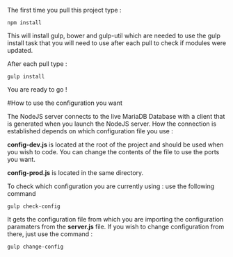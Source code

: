 The first time you pull this project type :

    npm install
    
This will install gulp, bower and gulp-util which are needed to use the gulp install task that you will need to use after each pull to check if modules were updated.

After each pull type :

    gulp install
    
You are ready to go !


#How to use the configuration you want

The NodeJS server connects to the live MariaDB Database with a client that is generated when you launch the NodeJS server.
How the connection is established depends on which configuration file you use :

**config-dev.js** is located at the root of the project and should be used when you wish to code. You can change the contents of the file to use the ports you want.

**config-prod.js** is located in the same directory. 

To check which configuration you are currently using : use the following command 

    gulp check-config
    
It gets the configuration file from which you are importing the configuration paramaters from the **server.js** file.
If you wish to change configuration from there, just use the command :

    gulp change-config